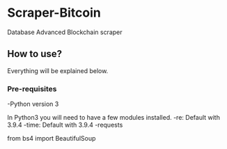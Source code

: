 # Scraper-Bitcoin
Database Advanced Blockchain scraper

## How to use?
Everything will be explained below.


### Pre-requisites
-Python version 3

In Python3 you will need to have a few modules installed. 
-re: Default with 3.9.4
-time: Default with 3.9.4
-requests 

from bs4 import BeautifulSoup
